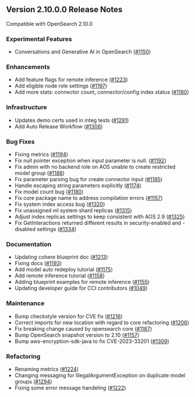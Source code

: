 ## Version 2.10.0.0 Release Notes

Compatible with OpenSearch 2.10.0


### Experimental Features
* Conversations and Generative AI in OpenSearch ([#1150](https://github.com/opensearch-project/ml-commons/issues/1150))

### Enhancements
* Add feature flags for remote inference ([#1223](https://github.com/opensearch-project/ml-commons/pull/1223))
* Add eligible node role settings ([#1197](https://github.com/opensearch-project/ml-commons/pull/1197))
* Add more stats: connector count, connector/config index status ([#1180](https://github.com/opensearch-project/ml-commons/pull/1180))

### Infrastructure
* Updates demo certs used in integ tests ([#1291](https://github.com/opensearch-project/ml-commons/pull/1291))
* Add Auto Release Workflow ([#1306](https://github.com/opensearch-project/ml-commons/pull/1306))

### Bug Fixes
* Fixing metrics ([#1194](https://github.com/opensearch-project/ml-commons/pull/1194))
* Fix null pointer exception when input parameter is null. ([#1192](https://github.com/opensearch-project/ml-commons/pull/1192))
* Fix admin with no backend role on AOS unable to create restricted model group ([#1188](https://github.com/opensearch-project/ml-commons/pull/1188))
* Fix parameter parsing bug for create connector input ([#1185](https://github.com/opensearch-project/ml-commons/pull/1185))
* Handle escaping string parameters explicitly ([#1174](https://github.com/opensearch-project/ml-commons/pull/1174))
* Fix model count bug ([#1180](https://github.com/opensearch-project/ml-commons/pull/1180))
* Fix core package name to address compilation errors ([#1157](https://github.com/opensearch-project/ml-commons/pull/1157))
* Fix system index access bug ([#1320](https://github.com/opensearch-project/ml-commons/pull/1320))
* Fix unassigned ml system shard replicas ([#1315](https://github.com/opensearch-project/ml-commons/pull/1315))
* Adjust index replicas settings to keep consistent with AOS 2.9 ([#1325](https://github.com/opensearch-project/ml-commons/pull/1325))
* Fix GetInteractions returned different results in security-enabled and -disabled settings ([#1334](https://github.com/opensearch-project/ml-commons/pull/1334))

### Documentation
* Updating cohere blueprint doc ([#1213](https://github.com/opensearch-project/ml-commons/pull/1213))
* Fixing docs ([#1193](https://github.com/opensearch-project/ml-commons/pull/1193))
* Add model auto redeploy tutorial ([#1175](https://github.com/opensearch-project/ml-commons/pull/1175))
* Add remote inference tutorial ([#1158](https://github.com/opensearch-project/ml-commons/pull/1158))
* Adding blueprint examples for remote inference ([#1155](https://github.com/opensearch-project/ml-commons/pull/1155))
* Updating developer guide for CCI contributors ([#1049](https://github.com/opensearch-project/ml-commons/pull/1049))

### Maintenance
* Bump checkstyle version for CVE fix ([#1216](https://github.com/opensearch-project/ml-commons/pull/1216))
* Correct imports for new location with regard to core refactoring ([#1206](https://github.com/opensearch-project/ml-commons/pull/1206))
* Fix breaking change caused by opensearch core ([#1187](https://github.com/opensearch-project/ml-commons/pull/1187))
* Bump OpenSearch snapshot version to 2.10 ([#1157](https://github.com/opensearch-project/ml-commons/pull/1157))
* Bump aws-encryption-sdk-java to fix CVE-2023-33201 ([#1309](https://github.com/opensearch-project/ml-commons/pull/1309))

### Refactoring
* Renaming metrics ([#1224](https://github.com/opensearch-project/ml-commons/pull/1224))
* Changing messaging for IllegalArgumentException on duplicate model groups ([#1294](https://github.com/opensearch-project/ml-commons/pull/1294))
* Fixing some error message handeling ([#1222](https://github.com/opensearch-project/ml-commons/pull/1222)) 
